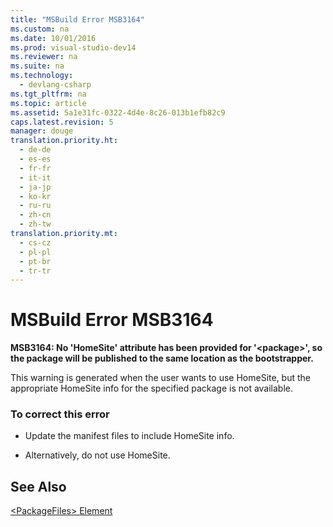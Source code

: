 ```yaml
---
title: "MSBuild Error MSB3164"
ms.custom: na
ms.date: 10/01/2016
ms.prod: visual-studio-dev14
ms.reviewer: na
ms.suite: na
ms.technology: 
  - devlang-csharp
ms.tgt_pltfrm: na
ms.topic: article
ms.assetid: 5a1e31fc-0322-4d4e-8c26-013b1efb82c9
caps.latest.revision: 5
manager: douge
translation.priority.ht: 
  - de-de
  - es-es
  - fr-fr
  - it-it
  - ja-jp
  - ko-kr
  - ru-ru
  - zh-cn
  - zh-tw
translation.priority.mt: 
  - cs-cz
  - pl-pl
  - pt-br
  - tr-tr
---
```

# MSBuild Error MSB3164
**MSB3164: No 'HomeSite' attribute has been provided for '<package\>', so the package will be published to the same location as the bootstrapper.**  
  
 This warning is generated when the user wants to use HomeSite, but the appropriate HomeSite info for the specified package is not available.  
  
### To correct this error  
  
-   Update the manifest files to include HomeSite info.  
  
-   Alternatively, do not use HomeSite.  
  
## See Also  
 [<PackageFiles\> Element](../VS_IDE/-PackageFiles--Element--Bootstrapper-.md)